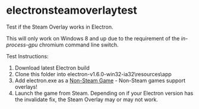 # electronsteamoverlaytest
Test if the Steam Overlay works in Electron.

This will only work on Windows 8 and up due to the requirement of the *in-process-gpu* chromium command line switch.

Test Instructions:

1. Download latest Electron build
2. Clone this folder into electron-v1.6.0-win32-ia32\resources\app
3. Add electron.exe as a [Non-Steam Game](https://support.steampowered.com/kb_article.php?ref=2219-YDJV-5557) - Non-Steam games support overlays!
4. Launch the game from Steam. Depending on if your Electron version has the invalidate fix, the Steam Overlay may or may not work.
